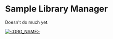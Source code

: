 # Sample Library Manager

Doesn't do much yet.

[![<ORG_NAME>](https://circleci.com/gh/oletizi/sample-library-manager/tree/main.svg?style=svg)](https://circleci.com/gh/oletizi/sample-library-manager?branch=main)